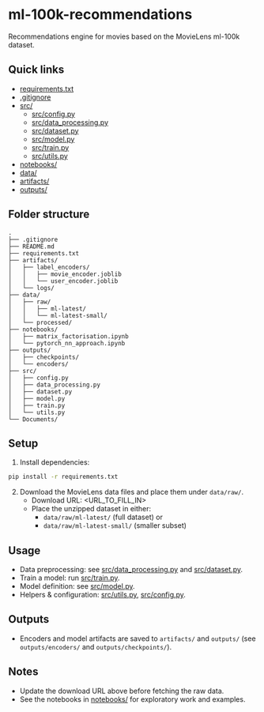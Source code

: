 # ml-100k-recommendations

Recommendations engine for movies based on the MovieLens ml-100k dataset.

## Quick links
- [requirements.txt](requirements.txt)
- [.gitignore](.gitignore)
- [src/](src/)
  - [src/config.py](src/config.py)
  - [src/data_processing.py](src/data_processing.py)
  - [src/dataset.py](src/dataset.py)
  - [src/model.py](src/model.py)
  - [src/train.py](src/train.py)
  - [src/utils.py](src/utils.py)
- [notebooks/](notebooks/)
- [data/](data/)
- [artifacts/](artifacts/)
- [outputs/](outputs/)

## Folder structure
```
.
├── .gitignore
├── README.md
├── requirements.txt
├── artifacts/
│   ├── label_encoders/
│   │   ├── movie_encoder.joblib
│   │   └── user_encoder.joblib
│   └── logs/
├── data/
│   ├── raw/
│   │   ├── ml-latest/
│   │   └── ml-latest-small/
│   └── processed/
├── notebooks/
│   ├── matrix_factorisation.ipynb
│   └── pytorch_nn_approach.ipynb
├── outputs/
│   ├── checkpoints/
│   └── encoders/
├── src/
│   ├── config.py
│   ├── data_processing.py
│   ├── dataset.py
│   ├── model.py
│   ├── train.py
│   └── utils.py
└── Documents/
```

## Setup
1. Install dependencies:
```sh
pip install -r requirements.txt
```

2. Download the MovieLens data files and place them under `data/raw/`.  
   - Download URL: <URL_TO_FILL_IN>  
   - Place the unzipped dataset in either:
     - `data/raw/ml-latest/` (full dataset) or
     - `data/raw/ml-latest-small/` (smaller subset)

## Usage
- Data preprocessing: see [src/data_processing.py](src/data_processing.py) and [src/dataset.py](src/dataset.py).  
- Train a model: run [src/train.py](src/train.py).  
- Model definition: see [src/model.py](src/model.py).  
- Helpers & configuration: [src/utils.py](src/utils.py), [src/config.py](src/config.py).

## Outputs
- Encoders and model artifacts are saved to `artifacts/` and `outputs/` (see `outputs/encoders/` and `outputs/checkpoints/`).

## Notes
- Update the download URL above before fetching the raw data.
- See the notebooks in [notebooks/](notebooks/) for exploratory work and examples.
